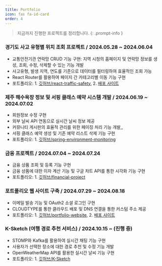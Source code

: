 ```yaml
---
title: Portfolio
icon: fas fa-id-card 
order: 4
---
```


> 지금까지 진행한 프로젝트를 정리합니다.
{: .prompt-info }

###  경기도 사고 유형별 위치 조회 프로젝트 / 2024.05.28 ~ 2024.06.04
- 교통안전기관 연락망 CRUD 기능 구현: 지역 시청의 홈페이지 및 연락망 정보를 생성, 조회, 수정, 삭제할 수 있는 기능 개발
- 사고유형, 발생 지역, 연도를 기준으로 데이터를 필터링하여 효율적인 조회 가능
- React Router를 활용하여 페이지 간 카테고리별 이동 기능 구현
- 포트폴리오: 1. <a href="https://github.com/GSITM-Team3/react-traffic-safety" target="_blank">깃허브/react-traffic-safety</a>, 
            2. <a href="https://backendvirtuoso.github.io/gsitm-react-traffic-safety/" target="_blank">배포 사이트</a>



### 제주 해수욕장 정보 및 서핑 클래스 예약 시스템 개발 / 2024.06.19 ~ 2024.07.02 
- 회원정보 수정 구현 
- 외부 날씨 API 연동으로 실시간 날씨 정보 제공
- 커뮤니티 게시판의 효율적 관리를 위한 페이징 처리 기능 개발,,
- 서핑 클래스 예약 생성 및 기존 예약 리스트 삭제 기능 구현
- 포트폴리오: 1. <a href="https://github.com/GSITM-Team3/spring-environment-monitoring" target="_blank">깃허브/spring-environment-monitoring</a>



### 금융 프로젝트 / 2024.07.04 ~ 2024.07.24
- 금융 상품 조회 및 등록 기능 구현
- 금융 상품에 대한 이자 계산 기능 및 구글 차트 API를 통한 시각화 기능 구현
- 포트폴리오: 1. <a href="https://github.com/GSITM-Team3/financial-project" target="_blank">깃허브/financial-project</a>



### 포트폴리오 웹 사이트 구축 / 2024.07.29 ~ 2024.08.18
- 이메일 발송 기능 및 OAuth2 소셜 로그인 구현
- CLOUDTYPE를 통한 클라우드 배포 및 DNS 연결을 통한 커스텀 주소 제공
- 포트폴리오: 1. <a href="https://github.com/backendVirtuoso/portfolio-website" target="_blank">깃허브/portfolio-website</a>, 
            2. <a href="https://hjh-portfolio.info/" target="_blank">배포 사이트</a>



### K-Sketch (여행 경로 추천 서비스) / 2024.10.15 ~ (진행 중)
- STOMP와 Kafka를 활용하여 실시간 채팅 기능 구현
- 사용자가 선택한 장소에 대한 경로 추천 및 수정 기능 개발
- OpenWeatherMap API를 활용한 실시간 날씨 기능 구현
- 포트폴리오: 1. <a href="https://github.com/dreamy-travel/K-Sketch" target="_blank">깃허브/K-Sketch</a>


